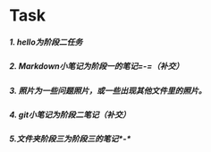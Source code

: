 # Task
##### 1. hello为阶段二任务
##### 2. Markdown小笔记为阶段一的笔记=-=（补交）
##### 3. 照片为一些问题照片，或一些出现其他文件里的照片。
##### 4. git小笔记为阶段二笔记（补交）

##### 5.文件夹阶段三为阶段三的笔记\*-*

